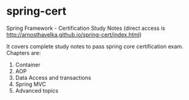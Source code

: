 spring-cert
===========

Spring Framework - Certification Study Notes (direct access is http://arnosthavelka.github.io/spring-cert/index.html)

It covers complete study notes to pass spring core certification exam. Chapters are:
1. Container
2. AOP
3. Data Access and transactions
4. Spring MVC
5. Advanced topics 
